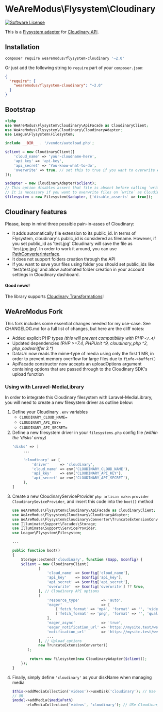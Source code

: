 # WeAreModus\Flysystem\Cloudinary

[![Software License](https://img.shields.io/badge/license-MIT-brightgreen.svg?style=flat-square)](LICENSE)

This is a [Flysystem adapter](https://github.com/thephpleague/flysystem) for [Cloudinary API](http://cloudinary.com/documentation/php_integration).

## Installation

```bash
composer require wearemodus/flysystem-cloudinary '~2.0'
```

Or just add the following string to `require` part of your `composer.json`:

```json
{
  "require": {
    "wearemodus/flysystem-cloudinary": "~2.0"
  }
}
```

## Bootstrap

``` php
<?php
use WeAreModus\Flysystem\Cloudinary\ApiFacade as CloudinaryClient;
use WeAreModus\Flysystem\Cloudinary\CloudinaryAdapter;
use League\Flysystem\Filesystem;

include __DIR__ . '/vendor/autoload.php';

$client = new CloudinaryClient([
    'cloud_name' => 'your-cloudname-here',
    'api_key' => 'api-key',
    'api_secret' => 'You-know-what-to-do',
    'overwrite' => true, // set this to true if you want to overwrite existing files using $filesystem->write();
]);

$adapter = new CloudinaryAdapter($client);
// This option disables assert that file is absent before calling `write`.
// It is necessary if you want to overwrite files on `write` as Cloudinary does it by default.
$filesystem = new Filesystem($adapter, ['disable_asserts' => true]);
```

## Cloudinary features

Please, keep in mind three possible pain-in-asses of Cloudinary:

* It adds automatically file extension to its public_id. In terms of Flysystem, cloudinary's public_id is considered as filename. However, if you set public_id as 'test.jpg' Cloudinary will save the file as 'test.jpg.jpg'. In order to work
  it around, you can use [PathConverterInterface](doc/path_converter.md).
* It does not support folders creation through the API
* If you want to save your files using folder you should set public_ids like 'test/test.jpg' and allow automated folder creation in your account settings in Cloudinary dashboard.

#### Good news!

The library supports [Cloudinary Transformations](doc/transformations.md)!

## WeAreModus Fork

This fork includes some essential changes needed for my use-case. See CHANGELOG.md for a full list of changes, but here are the cliff notes:

- Added explicit PHP types _(this will prevent compatibility with PHP `<7.4`)_
- Updated dependencies _(PHP >=7.4, PHPUnit ^9, cloudinary_php ^2, php_codesniffer 3.*)_
- DataUri now reads the mime-type of media using only the first 1 MB, in order to prevent memory overflow for large files due to `finfo->buffer()`
- ApiFacade constructor now accepts an uploadOptions argument containing options that are passed through to the Cloudinary SDK's upload function

### Using with Laravel-MediaLibrary

In order to integrate this Cloudinary filesystem with Laravel-MediaLibrary, you will need to create a new filesystem driver as outline below:

1. Define your Cloudinary `.env` variables
    - `CLOUDINARY_CLOUD_NAME=`
    - `CLOUDINARY_API_KEY=`
    - `CLOUDINARY_API_SECRET=`
1. Define a new filesystem driver in your `filesystems.php` config file _(within the 'disks' array)_
   ```php
   'disks' => [
        ...
   
        'cloudinary' => [
            'driver'     => 'cloudinary',
            'cloud_name' => env('CLOUDINARY_CLOUD_NAME'),
            'api_key'    => env('CLOUDINARY_API_KEY'),
            'api_secret' => env('CLOUDINARY_API_SECRET'),
        ],
   ]
   ```
1. Create a new CloudinaryServiceProvider `php artisan make:provider CloudinarySeviceProvider`, and insert this code into the `boot()` method
    ```php
    use WeAreModus\Flysystem\Cloudinary\ApiFacade as CloudinaryClient;
    use WeAreModus\Flysystem\Cloudinary\CloudinaryAdapter;
    use WeAreModus\Flysystem\Cloudinary\Converter\TruncateExtensionConverter;
    use Illuminate\Support\Facades\Storage;
    use Illuminate\Support\ServiceProvider;
    use League\Flysystem\Filesystem;
   
   ...
   
   public function boot() 
   {
        Storage::extend('cloudinary', function ($app, $config) {
        $client = new CloudinaryClient(
                [
                    'cloud_name' => $config['cloud_name'],
                    'api_key'    => $config['api_key'],
                    'api_secret' => $config['api_secret'],
                    'overwrite'  => $config['overwrite'] ?? true,
                ], // Cloudinary API options
                [
                    'resource_type'          => 'auto',
                    'eager'                  => [
                        ['fetch_format' => 'mp4', 'format' => '', 'video_codec' => 'h264', 'quality' => '70'], // f_mp4,vc_h264,q_70
                        ['fetch_format' => 'png', 'format' => '', 'quality' => '70'], // f_png,q_70
                    ],
                    'eager_async'            => 'true',
                    'eager_notification_url' => 'https://mysite.test/webhook/eager',
                    'notification_url'       => 'https://mysite.test/webhook/upload',
                    ...
                ], // Upload options
                new TruncateExtensionConverter()
           );
            
            return new Filesystem(new CloudinaryAdapter($client));
        });
   }
   ```
1. Finally, simply define `'cloudinary'` as your diskName when managing media
    ```php
    $this->addMediaCollection('videos')->useDisk('cloudinary'); // Use Cloudinary as disk for the entire collection
    // OR
    $model->addMedia($mediaPath)
          ->toMediaCollection('videos', 'cloudinary'); // USe Cloudinary as disk for this media only
   ```
